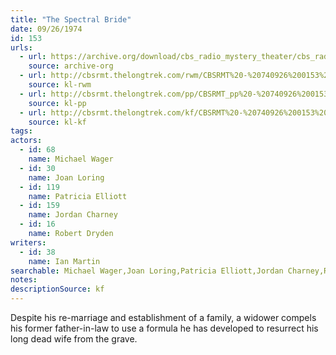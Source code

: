 ```yaml
---
title: "The Spectral Bride"
date: 09/26/1974
id: 153
urls: 
  - url: https://archive.org/download/cbs_radio_mystery_theater/cbs_radio_mystery_theater-0151-0200.zip/cbs_radio_mystery_theater-0151-0200%2Fcbsrmt_0153_the_spectral_bride.mp3
    source: archive-org
  - url: http://cbsrmt.thelongtrek.com/rwm/CBSRMT%20-%20740926%200153%20The%20Spectral%20Bride_rwm.mp3
    source: kl-rwm
  - url: http://cbsrmt.thelongtrek.com/pp/CBSRMT_pp%20-%20740926%200153%20The%20Spectral%20Bride.mp3
    source: kl-pp
  - url: http://cbsrmt.thelongtrek.com/kf/CBSRMT%20-%20740926%200153%20The%20Spectral%20Bride_kf.mp3
    source: kl-kf
tags: 
actors:  
  - id: 68
    name: Michael Wager  
  - id: 30
    name: Joan Loring  
  - id: 119
    name: Patricia Elliott  
  - id: 159
    name: Jordan Charney  
  - id: 16
    name: Robert Dryden
writers:  
  - id: 38
    name: Ian Martin
searchable: Michael Wager,Joan Loring,Patricia Elliott,Jordan Charney,Robert Dryden Ian Martin
notes: 
descriptionSource: kf
---
```

Despite his re-marriage and establishment of a family, a widower compels his former father-in-law to use a formula he has developed to resurrect his long dead wife from the grave.
